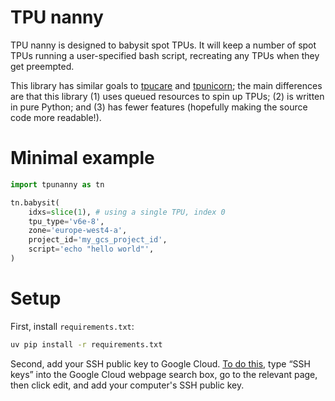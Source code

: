 # TPU nanny

TPU nanny is designed to babysit spot TPUs. It will keep a number of spot TPUs running a user-specified bash script, recreating any TPUs when they get preempted.

This library has similar goals to [tpucare](https://github.com/ClashLuke/tpucare/tree/main) and [tpunicorn](https://github.com/shawwn/tpunicorn); the main differences are that this library (1) uses queued resources to spin up TPUs; (2) is written in pure Python; and (3) has fewer features (hopefully making the source code more readable!).

# Minimal example

```python
import tpunanny as tn

tn.babysit(
    idxs=slice(1), # using a single TPU, index 0
    tpu_type='v6e-8',
    zone='europe-west4-a',
    project_id='my_gcs_project_id',
    script='echo "hello world"',
)
```

# Setup

First, install `requirements.txt`:
```bash
uv pip install -r requirements.txt
```

Second, add your SSH public key to Google Cloud. [To do this](https://github.com/ayaka14732/tpu-starter?tab=readme-ov-file#42-add-an-ssh-public-key-to-google-cloud), type “SSH keys” into the Google Cloud webpage search box, go to the relevant page, then click edit, and add your computer's SSH public key.
